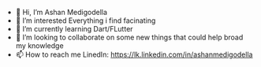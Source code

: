 - 👋 Hi, I’m Ashan Medigodella
- 👀 I’m interested Everything i find facinating
- 🌱 I’m currently learning Dart/FLutter
- 💞️ I’m looking to collaborate on some new things that could help broad my knowledge
- 📫 How to reach me LinedIn: https://lk.linkedin.com/in/ashanmedigodella

